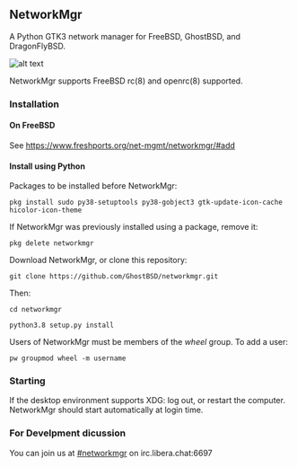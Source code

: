 ## NetworkMgr

A Python GTK3 network manager for FreeBSD, GhostBSD, and DragonFlyBSD. 

![alt text](https://image.ibb.co/bWha3R/Screenshot_at_2017_11_24_20_57_33.png)

NetworkMgr supports FreeBSD rc(8) and openrc(8) supported. 

### Installation

#### On FreeBSD

See https://www.freshports.org/net-mgmt/networkmgr/#add

#### Install using Python

Packages to be installed before NetworkMgr:

`pkg install sudo py38-setuptools py38-gobject3 gtk-update-icon-cache hicolor-icon-theme`

If NetworkMgr was previously installed using a package, remove it:  

`pkg delete networkmgr`

Download NetworkMgr, or clone this repository:

`git clone https://github.com/GhostBSD/networkmgr.git`

Then: 

`cd networkmgr`

`python3.8 setup.py install`

Users of NetworkMgr must be members of the _wheel_ group. To add a user: 

`pw groupmod wheel -m username`

### Starting 

If the desktop environment supports XDG: log out, or restart the computer. NetworkMgr should start automatically at login time.

### For Develpment dicussion 

You can join us at [#networkmgr](irc://irc.libera.chat:6697/networkmgr) on irc.libera.chat:6697
